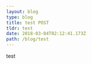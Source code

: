 ```yaml
---
layout: blog
type: blog
title: test POST
tldr: test
date: 2018-03-04T02:12:41.173Z
path: /blog/test
---
```

test
